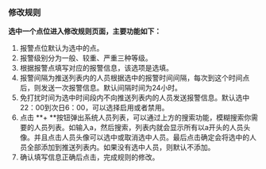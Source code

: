 ### 修改规则

**选中一个点位进入修改规则页面，主要功能如下：**

1. 报警点位默认为选中的点。
2. 报警级别分为一般、较重、严重三种等级。
3. 根据报警点填写对应的报警信息，该选项是选填。
4. 报警间隔为推送列表内的人员根据选中的报警时间间隔，每次到这个时间点后，则发送一次报警信息。默认间隔时间为24小时。
5. 免打扰时间为选中时间段内不向推送列表内的人员发送报警信息。默认选中22：00到次日6：00，可以选择启用或者禁用。
6. 点击 **+ **按钮弹出系统人员列表，可以通过上方的搜索功能，模糊搜索你需要的人员列表。如输入a，然后搜索，列表内就会显示所有以a开头的人员头像。并且点击人员头像可以选中或取消选中人员。最后点击确定会将选中的人员全部添加到推送列表内。如果没有选中人员，则默认不添加。
7. 确认填写信息正确后点击，完成规则的修改。



